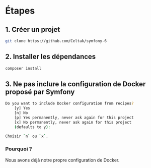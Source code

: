 # Étapes

## 1. Créer un projet

```bash
git clone https://github.com/Celtak/symfony-6
```

## 2. Installer les dépendances

```bash
composer install
```

## 3. Ne pas inclure la configuration de Docker proposé par Symfony

```bash
Do you want to include Docker configuration from recipes?
    [y] Yes
    [n] No
    [p] Yes permanently, never ask again for this project
    [x] No permanently, never ask again for this project
    (defaults to y):
```

```bash
Choisir `n` ou `x`.
```

### Pourquoi ?

Nous avons déjà notre propre configuration de Docker.
